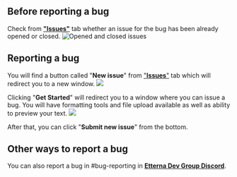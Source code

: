 ## Before reporting a bug


Check from [**"Issues"**](https://github.com/etternagame/etterna/issues) tab whether an issue for the bug has been already opened or closed. ![](https://i.imgur.com/qXdUy4d.png "Opened and closed issues")

## Reporting a bug

You will find a button called "**New issue**" from ["**Issues**"](https://github.com/etternagame/etterna/issues) tab which will redirect you to a new window. ![](https://i.imgur.com/9cMFmw8.png)

Clicking "**Get Started**" will redirect you to a window where you can issue a bug. You will have formatting tools and file upload available as well as ability to preview your text. ![](https://i.imgur.com/vg7v2mM.png)

After that, you can click "**Submit new issue**" from the bottom.

## Other ways to report a bug

You can also report a bug in #bug-reporting in [**Etterna Dev Group Discord**](https://discord.gg/ZqpUjsJ).
